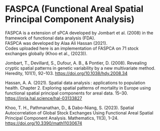 # FASPCA (Functional Areal Spatial Principal Component Analysis)
FASPCA is a extension of sPCA developed by Jombart et al. (2008) in the framework of functional data analysis (FDA). <br />
FASPCA was developed by Alaa Ali Hassan (2021). <br />
Codes uploaded here is an implementation of FASPCA on 71 stock exchanges globally (Khoo et al., (2023)). <br />


Jombart, T., Devillard, S., Dufour, A. B., & Pontier, D. (2008). Revealing cryptic spatial patterns in genetic variability by a new multivariate method. <br />
Heredity, 101(1), 92–103. https://doi.org/10.1038/hdy.2008.34

Hassan, A. A. (2021). Spatial data analysis : applications to population health. 
Chapter 2. Exploring spatial patterns of mortality in Europe using functional spatial principal components for areal data. 15–30.
https://inria.hal.science/hal-03133827

Khoo, T. H., Pathmanathan, D., & Dabo-Niang, S. (2023). Spatial Autocorrelation of Global Stock Exchanges Using Functional Areal Spatial Principal Component Analysis. 
Mathematics, 11(3), 1–24. https://doi.org/10.3390/math11030674
